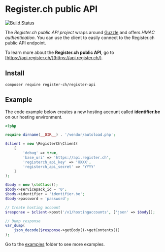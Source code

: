 # Register.ch public API

[![Build Status](https://travis-ci.org/register-ch/register-api.svg?branch=master)](https://travis-ci.org/register-ch/register-api)


The *Register.ch public API project* wraps around [Guzzle](http://docs.guzzlephp.org/en/latest/) and offers *HMAC authentication*. You can use the client to easily connect to the Register.ch public API endpoint.

To learn more about the **Register.ch public API**, go to [https://api.register.ch/](https://api.register.ch/).

## Install

```
composer require register-ch/register-api
```


## Example

The code example below creates a new hosting account called **identifier.be** on our hosting environment.

```php
<?php

require dirname(__DIR__) . '/vendor/autoload.php';

$client = new \RegisterCh\Client(
    [
        'debug' => true,
        'base_uri' => 'https://api.register.ch',
        'registerch_api_key' => 'XXXX',
        'registerch_api_secret' => 'YYYY'
    ]
);

$body = new \stdClass();
$body->servicepack_id = '0';
$body->identifier = 'identifier.be';
$body->password = 'password';

// Create hosting account
$response = $client->post('/v1/hostingaccounts', ['json' => $body]);

// Dump response
var_dump(
    json_decode($response->getBody()->getContents())
);
```

Go to the [examples](examples) folder to see more examples.